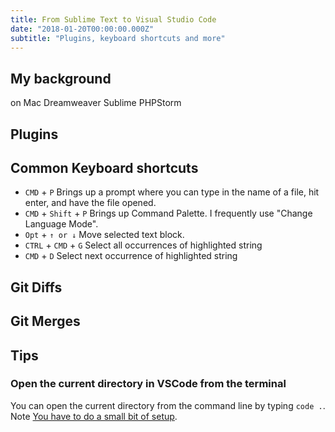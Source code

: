 ```yaml
---
title: From Sublime Text to Visual Studio Code
date: "2018-01-20T00:00:00.000Z"
subtitle: "Plugins, keyboard shortcuts and more"
---
```


## My background
on Mac
Dreamweaver
Sublime
PHPStorm

## Plugins

## Common Keyboard shortcuts

* `CMD` + `P` Brings up a prompt where you can type in the name of a file, hit enter, and have the file opened.
* `CMD` + `Shift` + `P` Brings up Command Palette. I frequently use "Change Language Mode".
* `Opt` + `↑ or ↓` Move selected text block. 
* `CTRL` + `CMD` + `G` Select all occurrences of highlighted string
* `CMD` + `D` Select next occurrence of highlighted string

## Git Diffs

## Git Merges

## Tips

### Open the current directory in VSCode from the terminal

You can open the current directory from the command line by typing ```code .```. Note [You have to do a small bit of setup](https://code.visualstudio.com/docs/setup/mac).